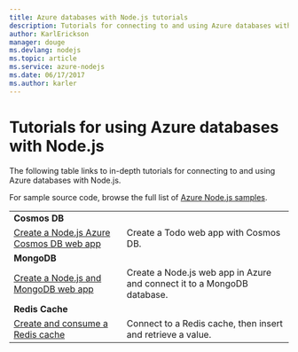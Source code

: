 ```yaml
---
title: Azure databases with Node.js tutorials
description: Tutorials for connecting to and using Azure databases with Node.js.
author: KarlErickson
manager: douge
ms.devlang: nodejs
ms.topic: article
ms.service: azure-nodejs
ms.date: 06/17/2017
ms.author: karler
---
```


# Tutorials for using Azure databases with Node.js

The following table links to in-depth tutorials for connecting to and using Azure databases with Node.js. 

For sample source code, browse the full list of [Azure Node.js samples](https://azure.microsoft.com/resources/samples/?term=nodejs).

| | |
|---|---|
| **Cosmos DB** ||
| [Create a Node.js Azure Cosmos DB web app](/azure/documentdb/documentdb-nodejs-application?toc=/azure/javascript/toc.json&bc=/azure/javascript/breadcrumb/toc.json) | Create a Todo web app with Cosmos DB.  |
| **MongoDB** ||
| [Create a Node.js and MongoDB web app](/azure/app-service-web/app-service-web-tutorial-nodejs-mongodb-app?toc=/azure/javascript/toc.json&bc=/azure/javascript/breadcrumb/toc.json) | Create a Node.js web app in Azure and connect it to a MongoDB database.  |
| **Redis Cache** | |
| [Create and consume a Redis cache](/azure/redis-cache/cache-nodejs-get-started?toc=/azure/javascript/toc.json&bc=/azure/javascript/breadcrumb/toc.json) | Connect to a Redis cache, then insert and retrieve a value.
